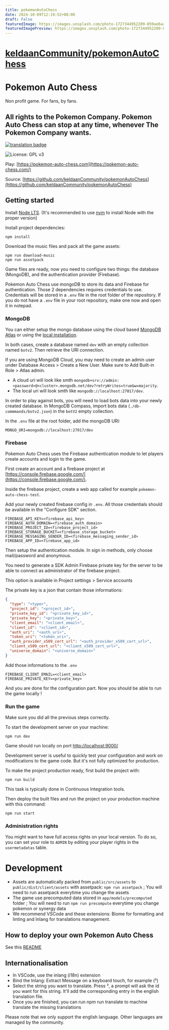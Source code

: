```yaml
---
title: pokemonAutoChess
date: 2024-10-09T12:19:52+08:00
draft: False
featuredImage: https://images.unsplash.com/photo-1727344952209-059ae6a427e1?ixid=M3w0NjAwMjJ8MHwxfHJhbmRvbXx8fHx8fHx8fDE3Mjg0NDc1MzN8&ixlib=rb-4.0.3
featuredImagePreview: https://images.unsplash.com/photo-1727344952209-059ae6a427e1?ixid=M3w0NjAwMjJ8MHwxfHJhbmRvbXx8fHx8fHx8fDE3Mjg0NDc1MzN8&ixlib=rb-4.0.3
---
```


# [keldaanCommunity/pokemonAutoChess](https://github.com/keldaanCommunity/pokemonAutoChess)

# Pokemon Auto Chess

Non profit game. For fans, by fans.

## All rights to the Pokemon Company. Pokemon Auto Chess can stop at any time, whenever The Pokemon Company wants.

[![translation badge](https://inlang.com/badge?url=github.com/keldaanCommunity/pokemonAutoChess)](https://inlang.com/editor/github.com/keldaanCommunity/pokemonAutoChess?ref=badge)

![License: GPL v3](https://img.shields.io/badge/License-GPLv3-blue.svg)

Play: [https://pokemon-auto-chess.com](https://pokemon-auto-chess.com/)

Source: [https://github.com/keldaanCommunity/pokemonAutoChess](https://github.com/keldaanCommunity/pokemonAutoChess)

## Getting started

Install [Node LTS](https://nodejs.org/en). (It's recommended to use [nvm](https://github.com/nvm-sh/nvm) to install Node with the proper version)

Install project dependencies:
```
npm install
```

Download the music files and pack all the game assets:
```
npm run download-music
npm run assetpack
```

Game files are ready, now you need to configure two things: the database (MongoDB), and the authentication provider (Firebase).

Pokemon Auto Chess use mongoDB to store its data and Firebase for authentication. Those 2 dependencies requires credentials to use. Credentials will be stored in a `.env` file in the root folder of the repository. If you do not have a `.env` file in your root repository, make one now and open it in notepad.

### MongoDB

You can either setup the mongo database using the cloud based [MongoDB Atlas](https://www.mongodb.com/atlas/database) or using the [local installation](https://www.mongodb.com/try/download/community).

In both cases, create a database named `dev` with an empty collection named `botv2`. Then retrieve the URI connection. 

If you are using MongoDB Cloud, you may need to create an admin user under Database Access > Create a New User. Make sure to Add Built-in Role > Atlas admin.

- A cloud uri will look like smth `mongodb+srv://admin:<password>@<cluster>.mongodb.net/dev?retryWrites=true&w=majority`.
- The local uri will look smth like `mongodb://localhost:27017/dev`.

In order to play against bots, you will need to load bots data into your newly created database. In MongoDB Compass, import bots data (`./db-commmands/botv2.json`) in the `botV2` empty collection.

In the `.env` file at the root folder, add the mongoDB URI:

```
MONGO_URI=mongodb://localhost:27017/dev
```

### Firebase

Pokemon Auto Chess uses the Firebase authentication module to let players create accounts and login to the game.

First create an account and a firebase project at [https://console.firebase.google.com/](https://console.firebase.google.com/).

Inside the firebase project, create a web app called for example `pokemon-auto-chess-test`.

Add your newly created firebase config in `.env`. All those credentials should be available in the "Configure SDK" section.

```
FIREBASE_API_KEY=<firebase_api_key>
FIREBASE_AUTH_DOMAIN=<firebase_auth_domain>
FIREBASE_PROJECT_ID=<firebase_project_id>
FIREBASE_STORAGE_BUCKET=<firebase_storage_bucket>
FIREBASE_MESSAGING_SENDER_ID=<firebase_messaging_sender_id>
FIREBASE_APP_ID=<firebase_app_id>
```

Then setup the authentication module. In sign in methods, only choose mail/password and anonymous. 

You need to generate a SDK Admin Firebase private key for the server to be able to connect as administrator of the firebase project.

This option is available in Project settings > Service accounts

The private key is a json that contain those informations:

```json
{
  "type": "<type>",
  "project_id": "<project_id>",
  "private_key_id": "<private_key_id>",
  "private_key": "<private_key>",
  "client_email": "<client_email>",
  "client_id": "<client_id>",
  "auth_uri": "<auth_uri>",
  "token_uri": "<token_uri>",
  "auth_provider_x509_cert_url": "<auth_provider_x509_cert_url>",
  "client_x509_cert_url": "<client_x509_cert_url>",
  "universe_domain": "<universe_domain>"
}
```

Add those informations to the `.env`

```
FIREBASE_CLIENT_EMAIL=<client_email>
FIREBASE_PRIVATE_KEY=<private_key>
```

And you are done for the configuration part. Now you should be able to run the game locally ! 

### Run the game

Make sure you did all the previous steps correctly.

To start the development server on your machine:

```
npm run dev
```

Game should run locally on port [http://localhost:9000/](http://localhost:9000/)

Development server is useful to quickly test your configuration and work on modifications to the game code. But it's not fully optimized for production.

To make the project production ready, first build the project with:

```
npm run build
```

This task is typically done in Continuous Integration tools.

Then deploy the built files and run the project on your production machine with this command:
```
npm run start
```

### Administration rights

You might want to have full access rights on your local version. To do so, you can set your role to `ADMIN` by editing your player rights in the `usermetadatas` table.

# Development

- Assets are automatically packed from `public/src/assets` to `public/dist/client/assets` with assetpack: `npm run assetpack` ; You will need to run assetpack everytime you change the assets
- The game use precomputed data stored in `app/models/precomputed` folder ; You will need to run `npm run precompute` everytime you change pokemon or synergy data
- We recommend VSCode and these extensions: Biome for formatting and linting and Inlang for translations management.

## How to deploy your own Pokemon Auto Chess

See this [README](https://github.com/keldaanCommunity/pokemonAutoChess/blob/master/deployment/README.md)

## Internationalisation

- In VSCode, use the inlang (i18n) extension
- Bind the Inlang: Extract Message on a keyboard touch, for example (²)
- Select the string you want to translate. Press ², a prompt will ask the id you want for this string. It'll add the corresponding entry in the english translation file.
- Once you are finished, you can run npm run translate to machine translate the missing translations

Please note that we only support the english language. Other languages are managed by the community.
